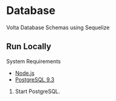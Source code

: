 # Database
Volta Database Schemas using Sequelize

## Run Locally

System Requirements

- [Node.js](https://nodejs.org/download/)
- [PostgreSQL 9.3](http://www.postgresql.org/docs/9.3/interactive/installation.html)

1. Start PostgreSQL.